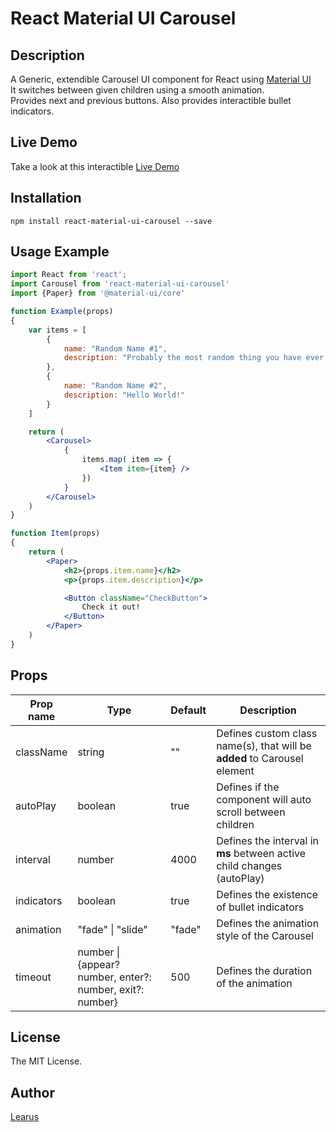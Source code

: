 # React Material UI Carousel

## Description

A Generic, extendible Carousel UI component for React using [Material UI](https://material-ui.com/)  
It switches between given children using a smooth animation.  
Provides next and previous buttons.
Also provides interactible bullet indicators.

## Live Demo

Take a look at this interactible [Live Demo](https://learus.github.io/react-material-ui-carousel)

## Installation

```shell
npm install react-material-ui-carousel --save
```

## Usage Example

```jsx
import React from 'react';
import Carousel from 'react-material-ui-carousel'
import {Paper} from '@material-ui/core'

function Example(props)
{
    var items = [
        {
            name: "Random Name #1",
            description: "Probably the most random thing you have ever seen!"
        },
        {
            name: "Random Name #2",
            description: "Hello World!"
        }
    ]

    return (
        <Carousel>
            {
                items.map( item => {
                    <Item item={item} />
                })
            }
        </Carousel>
    )
}

function Item(props)
{
    return (
        <Paper>
            <h2>{props.item.name}</h2>
            <p>{props.item.description}</p>

            <Button className="CheckButton">
                Check it out!
            </Button>
        </Paper>
    )
}
```

## Props

| Prop name  | Type                                                       | Default | Description                                                              |
| ---------- | ---------------------------------------------------------- | ------- | ------------------------------------------------------------------------ |
| className  | string                                                     | ""      | Defines custom class name(s), that will be **added** to Carousel element |
| autoPlay   | boolean                                                    | true    | Defines if the component will auto scroll between children               |
| interval   | number                                                     | 4000    | Defines the interval in **ms** between active child changes (autoPlay)   |
| indicators | boolean                                                    | true    | Defines the existence of bullet indicators                               |
| animation  | "fade"  \| "slide"                                         | "fade"  | Defines the animation style of the Carousel                              |
| timeout    | number  \| {appear? number, enter?: number, exit?: number} | 500     | Defines the duration of the animation                                    |

## License

The MIT License.

## Author

[Learus](learus.github.io)
